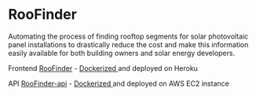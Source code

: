 # RooFinder

Automating the process of finding rooftop segments for solar photovoltaic panel installations to drastically reduce the cost and make this information easily available for both building owners and solar energy developers.

Frontend [RooFinder](https://roofinder.herokuapp.com/) - [Dockerized ](https://hub.docker.com/r/ghassanbounni/roofinder)and deployed on Heroku

API [RooFinder-api](http://ec2-3-144-193-133.us-east-2.compute.amazonaws.com/) - [Dockerized ](https://hub.docker.com/r/ghassanbounni/roofinder-api)and deployed on AWS EC2 instance
